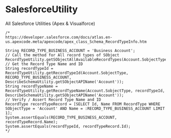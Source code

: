 # SalesforceUtility
All Salesforce Utilities (Apex &amp; Visualforce)


    /*
    https://developer.salesforce.com/docs/atlas.en-us.apexcode.meta/apexcode/apex_class_Schema_RecordTypeInfo.htm
    
    String RECORD_TYPE_BUSINESS_ACCOUNT = 'Business Account';
    // Call the method for All record types of SObject
    RecordTypeUtility.getSObjectAllAvailableRecordTypes(Account.SobjectType);
    // Get the Record Type Name and ID
    String recordTypeId = RecordTypeUtility.getRecordTypeId(Account.SobjectType, RECORD_TYPE_BUSINESS_ACCOUNT, DescribeSchemaUtility.getSObjectAPIName('Account'));
    String recordTypeName = RecordTypeUtility.getRecordTypeName(Account.SobjectType, recordTypeId, DescribeSchemaUtility.getSObjectAPIName('Account'));
    // Verify / Assert Record Type Name and ID
    RecordType recordTypeRecord = [SELECT Id, Name FROM RecordType WHERE SObjectType = 'Account' AND Name = :RECORD_TYPE_BUSINESS_ACCOUNT LIMIT 1];
    System.assertEquals(RECORD_TYPE_BUSINESS_ACCOUNT, recordTypeRecord.Name);
    System.assertEquals(recordTypeId, recordTypeRecord.Id);
    */
